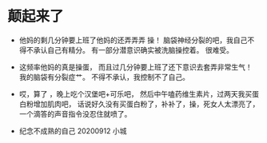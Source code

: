 

# 颠起来了

- 他妈的剩几分钟要上班了他妈的还弄弄弄 操！    脑袋神经分裂的吧，我自己不得不承认自己有精分。   有一部分潜意识确实被洗脑操控着。 很难受。 

- 这频率他妈的真是操蛋， 而且过几分钟要上班了还下意识去套弄非常生气！    我的脑袋有分裂症艹。 不得不承认，我控制不了自己。

- 哎，算了  ，晚上吃个汉堡吧+可乐吧， 然后中午嗑药维生素片，过两天我买蛋白粉增加肌肉吧， 话说好久没有买蛋白粉了，补补了，操，死女人太漂亮了，一个滴答的声音指令没忍住就喷了。

- 纪念不成熟的自己  20200912 小城




